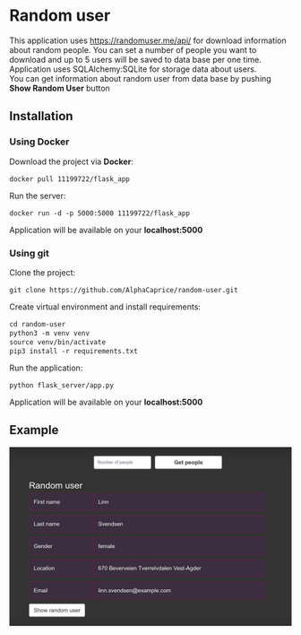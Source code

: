 # Random user

This application uses ​https://randomuser.me/api/ for download information about random people.
You can set a number of people you want to download and up to 5 users will be saved to data base per one time.<br>
Application uses SQLAlchemy:SQLite for storage data about users.<br>
You can get information about random user from data base by pushing <br>
<b>Show Random User</b> button

## Installation

### Using Docker

Download the project via <b>Docker</b>: 
```
docker pull 11199722/flask_app
```
Run the server:
```
docker run -d -p 5000:5000 11199722/flask_app
```
Application will be available on your <b>localhost:5000</b>

### Using git
Clone the project:
```
git clone https://github.com/AlphaCaprice/random-user.git
```
Create virtual environment and install requirements:
```
cd random-user
python3 -m venv venv
source venv/bin/activate
pip3 install -r requirements.txt
```
Run the application:
```
python flask_server/app.py
```
Application will be available on your <b>localhost:5000</b>
## Example
![alt text](example.png)